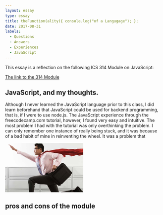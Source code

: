 ```yaml
---
layout: essay
type: essay
title: theFunction(ality){ console.log("of a Langugage"); };
date: 2017-08-31
labels:
  - Questions
  - Answers
  - Experiences
  - JavaScript
---
```


This essay is a reflection on the following ICS 314 Module on JavaScript: 

<a href = "http://courses.ics.hawaii.edu/ics314f17/modules/javascript-1/">The link to the 314 Module</a>


## JavaScript, and my thoughts.

Although I never learned the JavaScript language prior to this class, I did learn beforehand that JavaScript could be used for backend programming, that is, if I were to use node.js. The JavaScript experience through the freecodecamp.com tutorial, however, I found very easy and intuitive. The most problem I had with the tutorial was only overthinking the problem. I can only remember one instance of really being stuck, and it was because of a bad habit of mine in reinventing the wheel. It was a problem that 

<img class="ui centered medium image" width= "50%" src="../images/passion.jpg">

**<small><center>  </center></small>**


## pros and cons of the module
